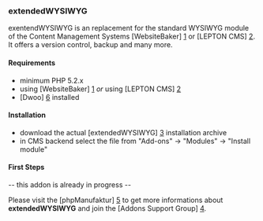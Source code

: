 ### extendedWYSIWYG

exentendWYSIWYG is an replacement for the standard WYSIWYG module of the Content Management Systems [WebsiteBaker] [1] or [LEPTON CMS] [2]. It offers a version control, backup and many more. 

#### Requirements

* minimum PHP 5.2.x
* using [WebsiteBaker] [1] _or_ using [LEPTON CMS] [2]
* [Dwoo] [6] installed

#### Installation

* download the actual [extendedWYSIWYG] [3] installation archive
* in CMS backend select the file from "Add-ons" -> "Modules" -> "Install module"

#### First Steps

-- this addon is already in progress --

Please visit the [phpManufaktur] [5] to get more informations about **extendedWYSIWYG** and join the [Addons Support Group] [4].

[1]: http://websitebaker2.org "WebsiteBaker Content Management System"
[2]: http://lepton-cms.org "LEPTON CMS"
[3]: https://addons.phpmanufaktur.de/download.php?file=extendedWYSIWYG
[4]: https://phpmanufaktur.de/support
[5]: https://addons.phpmanufaktur.de/extendedWYSIWYG
[6]: https://addons.phpmanufaktur.de/download.php?file=Dwoo
